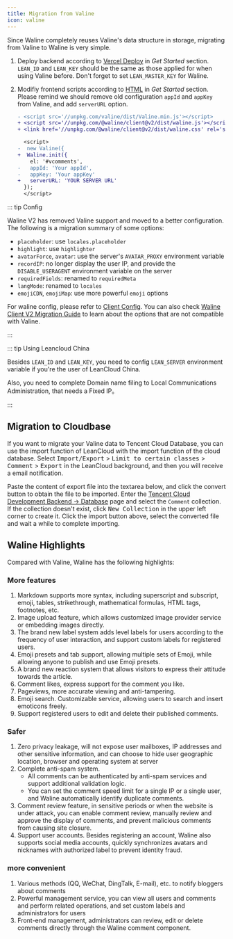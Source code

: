 ```yaml
---
title: Migration from Valine
icon: valine
---
```


Since Waline completely reuses Valine's data structure in storage, migrating from Valine to Waline is very simple.

1. Deploy backend according to [Vercel Deploy](../guide/get-started.md#deploy-to-vercel-server) in _Get Started_ section. `LEAN_ID` and `LEAN_KEY` should be the same as those applied for when using Valine before. Don't forget to set `LEAN_MASTER_KEY` for Waline.
1. Modifiy frontend scripts according to [HTML](../guide/get-started.md#importing-in-html-client) in _Get Started_ section. Please remind we should remove old configuration `appId` and `appKey` from Valine, and add `serverURL` option.

   ```diff
   - <script src='//unpkg.com/valine/dist/Valine.min.js'></script>
   + <script src='//unpkg.com/@waline/client@v2/dist/waline.js'></script>
   + <link href='//unpkg.com/@waline/client@v2/dist/waline.css' rel='stylesheet' />

     <script>
   -  new Valine({
   +  Waline.init({
       el: '#vcomments',
   -   appId: 'Your appId',
   -   appKey: 'Your appKey'
   +   serverURL: 'YOUR SERVER URL'
     });
     </script>
   ```

::: tip Config

Waline V2 has removed Valine support and moved to a better configuration. The following is a migration summary of some options:

- `placeholder`: use `locales.placeholder`
- `highlight`: use `highlighter`
- `avatarForce`, `avatar`: use the server's `AVATAR_PROXY` environment variable
- `recordIP`: no longer display the user IP, and provide the `DISABLE_USERAGENT` environment variable on the server
- `requiredFields`: renamed to `requiredMeta`
- `langMode`: renamed to `locales`
- `emojiCDN`, `emojiMap`: use more powerful `emoji` options

For waline config, please refer to [Client Config](../reference/client.md). You can also check [Waline Client V2 Migration Guide](./client.md) to learn about the options that are not compatible with Valine.

:::

::: tip Using Leancloud China

Besides `LEAN_ID` and `LEAN_KEY`, you need to config `LEAN_SERVER` environment variable if you're the user of LeanCloud China.

Also, you need to complete Domain name filing to Local Communications Administration, that needs a Fixed IP。

:::

## Migration to Cloudbase

If you want to migrate your Valine data to Tencent Cloud Database, you can use the import function of LeanCloud with the import function of the cloud database. Select <kbd>Import/Export</kbd> > <kbd>Limit to certain classes</kbd> > <kbd>Comment</kbd> > <kbd>Export</kbd> in the LeanCloud background, and then you will receive a email notification.

Paste the content of export file into the textarea below, and click the convert button to obtain the file to be imported. Enter the [Tencent Cloud Development Backend → Database](https://console.cloud.tencent.com/tcb/db/index) page and select the `Comment` collection. If the collection doesn't exist, click <kbd>New Collection</kbd> in the upper left corner to create it. Click the import button above, select the converted file and wait a while to complete importing.

<MigrationTool />

## Waline Highlights

Compared with Valine, Waline has the following highlights:

### More features

1. Markdown supports more syntax, including superscript and subscript, emoji, tables, strikethrough, mathematical formulas, HTML tags, footnotes, etc.
1. Image upload feature, which allows customized image provider service or embedding images directly.
1. The brand new label system adds level labels for users according to the frequency of user interaction, and support custom labels for registered users.
1. Emoji presets and tab support, allowing multiple sets of Emoji, while allowing anyone to publish and use Emoji presets.
1. A brand new reaction system that allows visitors to express their attitude towards the article.
1. Comment likes, express support for the comment you like.
1. Pageviews, more accurate viewing and anti-tampering.
1. Emoji search. Customizable service, allowing users to search and insert emoticons freely.
1. Support registered users to edit and delete their published comments.

### Safer

1. Zero privacy leakage, will not expose user mailboxes, IP addresses and other sensitive information, and can choose to hide user geographic location, browser and operating system at server
1. Complete anti-spam system.
   - All comments can be authenticated by anti-spam services and support additional validation logic.
   - You can set the comment speed limit for a single IP or a single user, and Waline automatically identify duplicate comments.
1. Comment review feature, in sensitive periods or when the website is under attack, you can enable comment review, manually review and approve the display of comments, and prevent malicious comments from causing site closure.
1. Support user accounts. Besides registering an account, Waline also supports social media accounts, quickly synchronizes avatars and nicknames with authorized label to prevent identity fraud.

### more convenient

1. Various methods (QQ, WeChat, DingTalk, E-mail), etc. to notify bloggers about comments
1. Powerful management service, you can view all users and comments and perform related operations, and set custom labels and administrators for users
1. Front-end management, administrators can review, edit or delete comments directly through the Waline comment component.

<script setup lang="ts">
import MigrationTool from '@MigrationTool';
</script>
